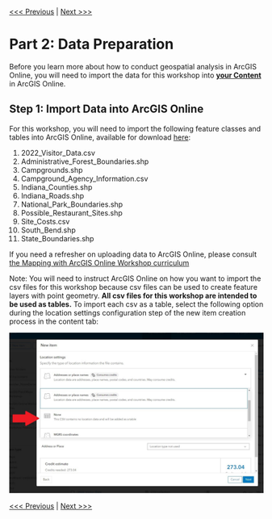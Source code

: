 [<<< Previous](Part1.md) | [Next >>>](Part3.md)  

# Part 2: Data Preparation

Before you learn more about how to conduct geospatial analysis in ArcGIS Online, you will need to import the data for this workshop into [**your Content**](https://www.arcgis.com/home/content.html) in ArcGIS Online.

## Step 1: Import Data into ArcGIS Online

For this workshop, you will need to import the following feature classes and tables into ArcGIS Online, available for download [here](https://github.com/jacobmswisher/Geospatial-Analysis-with-ArcGIS-Online/raw/main/Geospatial%20Analysis%20Workshop%20Data.zip):
1. 2022_Visitor_Data.csv
2. Administrative_Forest_Boundaries.shp
3. Campgrounds.shp
4. Campground_Agency_Information.csv
5. Indiana_Counties.shp
6. Indiana_Roads.shp
7. National_Park_Boundaries.shp
8. Possible_Restaurant_Sites.shp
9. Site_Costs.csv
10. South_Bend.shp
11. State_Boundaries.shp

If you need a refresher on uploading data to ArcGIS Online, please consult [the Mapping with ArcGIS Online Workshop curriculum](https://github.com/jacobmswisher/ArcGIS-Online/blob/main/Sections/Part3.md#method-2-importing-data-to-arcgis-online-with-the-content-tab)

Note: You will need to instruct ArcGIS Online on how you want to import the csv files for this workshop because csv files can be used to create feature layers with point geometry. **All csv files for this workshop are intended to be used as tables.** To import each csv as a table, select the following option during the location settings configuration step of the new item creation process in the content tab:

<p align="center">
  <img src="https://github.com/jacobmswisher/Geospatial-Analysis-with-ArcGIS-Online/blob/main/Sections/Images/Figure%206.jpg">
</p>

[<<< Previous](Part1.md) | [Next >>>](Part3.md)  
